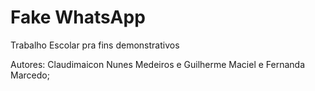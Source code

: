 # Fake WhatsApp
Trabalho Escolar pra fins demonstrativos

Autores:
Claudimaicon Nunes Medeiros e 
Guilherme Maciel e 
Fernanda Marcedo;

